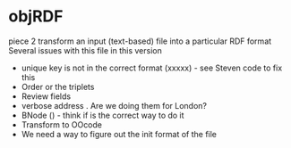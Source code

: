# objRDF
piece 2 transform an input (text-based) file into a particular RDF format
Several issues with this file in this version
   + unique key is not in the correct format (xxxxx)   -  see Steven code to fix this
   + Order or the triplets
   + Review fields
   + verbose address . Are we doing them for London?
   + BNode ()  -  think if is the correct way to do it
   + Transform to OOcode
   + We need a way to figure out the init format of the file
